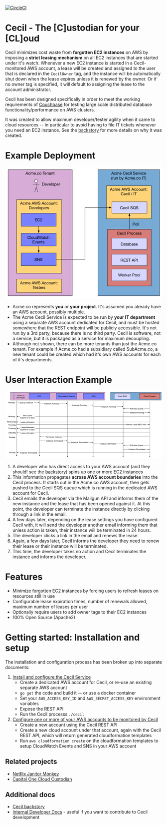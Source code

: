 [![CircleCI](https://circleci.com/gh/tleyden/zerocloud.svg?style=svg&circle-token=0b966949f6517187f0a2cece8aac8be59e0182a3)](https://circleci.com/gh/tleyden/zerocloud)

# Cecil - The [C]ustodian for your [CL]oud

Cecil minimizes cost waste from **forgotten EC2 instances** on AWS by imposing a **strict leasing mechanism** on all EC2 instances that are started under it's watch.  Whenever a new EC2 instance is started in a Cecil-monitored AWS account, a lease will be created and assigned to the user that is declared in the `CecilOwner` tag, and the instance will be automatically shut down when the lease expires unless it is renewed by the owner.  Or if no owner tag is specified, it will default to assigning the lease to the account administrator.

Cecil has been designed specifically in order to meet the working requirements of [Couchbase](http://www.couchbase.com) for testing large scale distributed database functionality/performance on AWS clusters.

It was created to allow maximum developer/tester agility when it came to cloud resources -- in particular to avoid having to file IT tickets whenever you need an EC2 instance.  See the [backstory](docs/backstory.md) for more details on why it was created.

# Example Deployment

![](docs/architecture-flowcharts/system-overview-diagram.png)

* Acme.co represents **you** or **your project**.  It's assumed you already have an AWS account, possibly multiple.
* The Acme Cecil Service is expected to be run by **your IT department** using a separate AWS account dedicated for Cecil, and must be hosted somewhere that the REST endpoint will be publicly accessible.  It's not run by a 3rd party, because there is no third party.  Cecil is software, not a service, but it is packaged as a service for maximum decoupling.
* Although not shown, there can be more tenants than just the Acme.co tenant.  For example if Acme.co had a subsidiary called SubAcme.co, a new tenant could be created which had it's own AWS accounts for each of it's departments.

# User Interaction Example

![](docs/architecture-flowcharts/interaction-diagram.png)

1. A developer who has direct access to your AWS account (and they should!  see the [backstory](docs/backstory.md)) spins up one or more EC2 instances
1. This information propagates **across AWS account boundaries** into the Cecil process.  It starts out in the Acme.co AWS account, then gets pushed to the Cecil SQS queue which is running in the dedicated AWS account for Cecil.
1. Cecil emails the developer via the Mailgun API and informs them of the new instance and the lease that has been opened against it.  At this point, the developer can terminate the instance directly by clicking through a link in the email.
1. A few days later, depending on the lease settings you have configured Cecil with, it will send the developer another email informing them that unless action is taken, their instance will be terminated in 24 hours.
1. The developer clicks a link in the email and renews the lease.
1. Again, a few days later, Cecil informs the developer they need to renew their lease or their instance will be terminated.
1. This time, the developer takes no action and Cecil terminates the instance and informs the developer.

# Features

* Minimize forgotten EC2 instances by forcing users to refresh leases on resources still in use
* Configurable lease expiration times, number of renewals allowed, maximum number of leases per user
* Optionally require users to add owner tags to their EC2 instances
* 100% Open Source (Apache2)

# Getting started: Installation and setup

The installation and configuration process has been broken up into separate documents:

1. [Install and configure the Cecil Service](docs/InstallCecilService.md)
   * Create a dedicated AWS account for Cecil, or re-use an existing separate AWS account
   * `go get` the code and build it -- or use a docker container
   * Set your `AWS_ACCESS_KEY_ID` and `AWS_SECRET_ACCESS_KEY` environment variables
   * Expose the REST API
   * Run the Cecil processs `./cecil`
1. [Configure one or more of your AWS accounts to be monitored by Cecil](docs/ConfigureAWSAccount.md)
   * Create a new account using the Cecil REST API
   * Create a new cloud account under that account, again with the Cecil REST API, which will return generated cloudformation templates 
   * Run `aws cloudformation create` on the cloudformation templates to setup CloudWatch Events and SNS in your AWS account 

## Related projects

* [Netflix Janitor Monkey](https://github.com/Netflix/SimianArmy/wiki/Janitor-Home)
* [Capital One Cloud Custodian](https://github.com/capitalone/cloud-custodian)

## Additional docs

* [Cecil backstory](docs/backstory.md)
* [Internal Developer Docs](docs/Dev.md) - useful if you want to contribute to Cecil development



